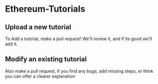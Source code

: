 # Ethereum-Tutorials

## Upload a new tutorial

To Add a tutorial, make a pull request! We'll review it, and if its good we'll add it. 

## Modify an existing tutorial

Also make a pull request, if you find any bugs, add missing steps, or think you can offer a clearer explanation
